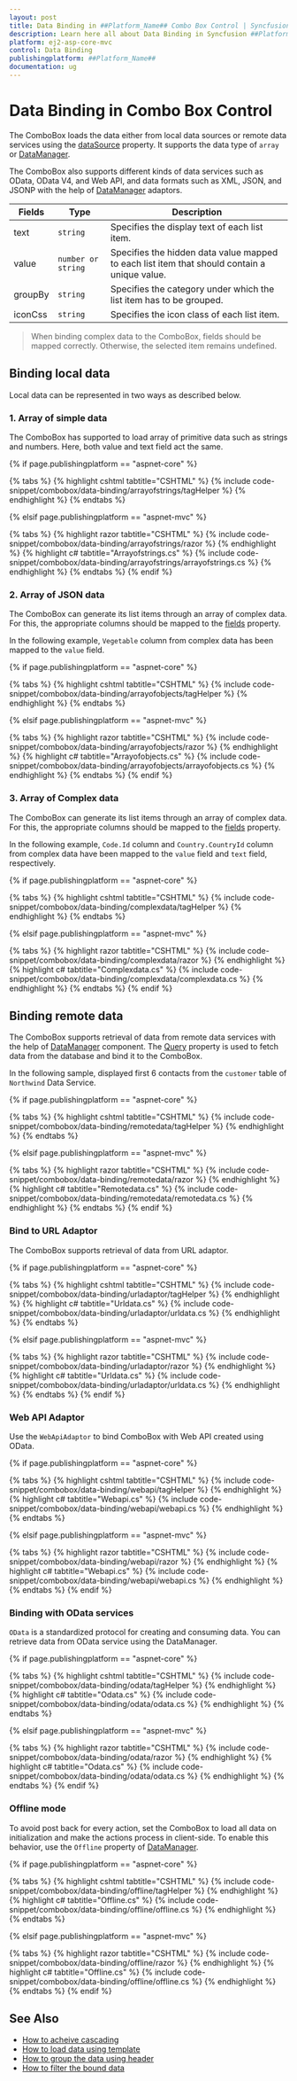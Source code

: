 ```yaml
---
layout: post
title: Data Binding in ##Platform_Name## Combo Box Control | Syncfusion
description: Learn here all about Data Binding in Syncfusion ##Platform_Name## Combo Box control of Syncfusion Essential JS 2 and more.
platform: ej2-asp-core-mvc
control: Data Binding
publishingplatform: ##Platform_Name##
documentation: ug
---
```



# Data Binding in Combo Box Control

The ComboBox loads the data either from local data sources or remote data services using the [dataSource](https://help.syncfusion.com/cr/cref_files/aspnetcore-js2/Syncfusion.EJ2~Syncfusion.EJ2.DropDowns.ComboBox~DataSource.html) property. It supports the data type of `array` or [DataManager](https://help.syncfusion.com/cr/cref_files/aspnetcore-js2/Syncfusion.EJ2~Syncfusion.EJ2.DataManager_members.html).

The ComboBox also supports different kinds of data services such as OData, OData V4, and Web API, and data formats such as XML, JSON, and JSONP with the help of [DataManager](https://help.syncfusion.com/cr/cref_files/aspnetcore-js2/Syncfusion.EJ2~Syncfusion.EJ2.DataManager_members.html) adaptors.

| Fields | Type | Description |
|------|------|-------------|
| text |  `string` | Specifies the display text of each list item. |
| value |  `number or string` | Specifies the hidden data value mapped to each list item that should contain a unique value. |
| groupBy |  `string` | Specifies the category under which the list item has to be grouped. |
| iconCss |  `string` | Specifies the icon class of each list item. |

> When binding complex data to the ComboBox, fields should be mapped correctly. Otherwise, the selected item remains undefined.

## Binding local data

Local data can be represented in two ways as described below.

### 1. Array of simple data

The ComboBox has supported to load array of primitive data such as strings and numbers. Here, both value and text field act the same.

{% if page.publishingplatform == "aspnet-core" %}

{% tabs %}
{% highlight cshtml tabtitle="CSHTML" %}
{% include code-snippet/combobox/data-binding/arrayofstrings/tagHelper %}
{% endhighlight %}
{% endtabs %}

{% elsif page.publishingplatform == "aspnet-mvc" %}

{% tabs %}
{% highlight razor tabtitle="CSHTML" %}
{% include code-snippet/combobox/data-binding/arrayofstrings/razor %}
{% endhighlight %}
{% highlight c# tabtitle="Arrayofstrings.cs" %}
{% include code-snippet/combobox/data-binding/arrayofstrings/arrayofstrings.cs %}
{% endhighlight %}
{% endtabs %}
{% endif %}



### 2. Array of JSON data

The ComboBox can generate its list items through an array of complex data. For this, the appropriate columns should be mapped to the [fields](https://help.syncfusion.com/cr/cref_files/aspnetcore-js2/Syncfusion.EJ2~Syncfusion.EJ2.DropDowns.ComboBox~Fields.html) property.

In the following example, `Vegetable` column from complex data has been mapped to the `value` field.

{% if page.publishingplatform == "aspnet-core" %}

{% tabs %}
{% highlight cshtml tabtitle="CSHTML" %}
{% include code-snippet/combobox/data-binding/arrayofobjects/tagHelper %}
{% endhighlight %}
{% endtabs %}

{% elsif page.publishingplatform == "aspnet-mvc" %}

{% tabs %}
{% highlight razor tabtitle="CSHTML" %}
{% include code-snippet/combobox/data-binding/arrayofobjects/razor %}
{% endhighlight %}
{% highlight c# tabtitle="Arrayofobjects.cs" %}
{% include code-snippet/combobox/data-binding/arrayofobjects/arrayofobjects.cs %}
{% endhighlight %}
{% endtabs %}
{% endif %}



### 3. Array of Complex data

The ComboBox can generate its list items through an array of complex data. For this, the appropriate columns should be mapped to the [fields](https://help.syncfusion.com/cr/cref_files/aspnetcore-js2/Syncfusion.EJ2~Syncfusion.EJ2.DropDowns.ComboBox~Fields.html) property.

In the following example, `Code.Id` column and `Country.CountryId` column from complex data have been mapped to the `value` field and `text` field, respectively.

{% if page.publishingplatform == "aspnet-core" %}

{% tabs %}
{% highlight cshtml tabtitle="CSHTML" %}
{% include code-snippet/combobox/data-binding/complexdata/tagHelper %}
{% endhighlight %}
{% endtabs %}

{% elsif page.publishingplatform == "aspnet-mvc" %}

{% tabs %}
{% highlight razor tabtitle="CSHTML" %}
{% include code-snippet/combobox/data-binding/complexdata/razor %}
{% endhighlight %}
{% highlight c# tabtitle="Complexdata.cs" %}
{% include code-snippet/combobox/data-binding/complexdata/complexdata.cs %}
{% endhighlight %}
{% endtabs %}
{% endif %}



## Binding remote data

The ComboBox supports retrieval of data from remote data services with the help of [DataManager](https://help.syncfusion.com/cr/cref_files/aspnetcore-js2/Syncfusion.EJ2~Syncfusion.EJ2.DataManager_members.html) component. The [Query](https://help.syncfusion.com/cr/cref_files/aspnetcore-js2/Syncfusion.EJ2~Syncfusion.EJ2.DropDowns.ComboBox~Query.html) property is used to fetch data from the database and bind it to the ComboBox.

In the following sample, displayed first 6 contacts from the `customer` table of `Northwind` Data Service.

{% if page.publishingplatform == "aspnet-core" %}

{% tabs %}
{% highlight cshtml tabtitle="CSHTML" %}
{% include code-snippet/combobox/data-binding/remotedata/tagHelper %}
{% endhighlight %}
{% endtabs %}

{% elsif page.publishingplatform == "aspnet-mvc" %}

{% tabs %}
{% highlight razor tabtitle="CSHTML" %}
{% include code-snippet/combobox/data-binding/remotedata/razor %}
{% endhighlight %}
{% highlight c# tabtitle="Remotedata.cs" %}
{% include code-snippet/combobox/data-binding/remotedata/remotedata.cs %}
{% endhighlight %}
{% endtabs %}
{% endif %}



### Bind to URL Adaptor

The ComboBox supports retrieval of data from URL adaptor.

{% if page.publishingplatform == "aspnet-core" %}

{% tabs %}
{% highlight cshtml tabtitle="CSHTML" %}
{% include code-snippet/combobox/data-binding/urladaptor/tagHelper %}
{% endhighlight %}
{% highlight c# tabtitle="Urldata.cs" %}
{% include code-snippet/combobox/data-binding/urladaptor/urldata.cs %}
{% endhighlight %}
{% endtabs %}

{% elsif page.publishingplatform == "aspnet-mvc" %}

{% tabs %}
{% highlight razor tabtitle="CSHTML" %}
{% include code-snippet/combobox/data-binding/urladaptor/razor %}
{% endhighlight %}
{% highlight c# tabtitle="Urldata.cs" %}
{% include code-snippet/combobox/data-binding/urladaptor/urldata.cs %}
{% endhighlight %}
{% endtabs %}
{% endif %}



### Web API Adaptor

Use the `WebApiAdaptor` to bind ComboBox with Web API created using OData.

{% if page.publishingplatform == "aspnet-core" %}

{% tabs %}
{% highlight cshtml tabtitle="CSHTML" %}
{% include code-snippet/combobox/data-binding/webapi/tagHelper %}
{% endhighlight %}
{% highlight c# tabtitle="Webapi.cs" %}
{% include code-snippet/combobox/data-binding/webapi/webapi.cs %}
{% endhighlight %}
{% endtabs %}

{% elsif page.publishingplatform == "aspnet-mvc" %}

{% tabs %}
{% highlight razor tabtitle="CSHTML" %}
{% include code-snippet/combobox/data-binding/webapi/razor %}
{% endhighlight %}
{% highlight c# tabtitle="Webapi.cs" %}
{% include code-snippet/combobox/data-binding/webapi/webapi.cs %}
{% endhighlight %}
{% endtabs %}
{% endif %}



### Binding with OData services

`OData` is a standardized protocol for creating and consuming data. You can retrieve data from OData service using the DataManager.

{% if page.publishingplatform == "aspnet-core" %}

{% tabs %}
{% highlight cshtml tabtitle="CSHTML" %}
{% include code-snippet/combobox/data-binding/odata/tagHelper %}
{% endhighlight %}
{% highlight c# tabtitle="Odata.cs" %}
{% include code-snippet/combobox/data-binding/odata/odata.cs %}
{% endhighlight %}
{% endtabs %}

{% elsif page.publishingplatform == "aspnet-mvc" %}

{% tabs %}
{% highlight razor tabtitle="CSHTML" %}
{% include code-snippet/combobox/data-binding/odata/razor %}
{% endhighlight %}
{% highlight c# tabtitle="Odata.cs" %}
{% include code-snippet/combobox/data-binding/odata/odata.cs %}
{% endhighlight %}
{% endtabs %}
{% endif %}



### Offline mode

To avoid post back for every action, set the ComboBox to load all data on initialization and make the actions process in client-side. To enable this behavior, use the `Offline` property of [DataManager](https://help.syncfusion.com/cr/cref_files/aspnetcore-js2/Syncfusion.EJ2~Syncfusion.EJ2.DataManager_members.html).

{% if page.publishingplatform == "aspnet-core" %}

{% tabs %}
{% highlight cshtml tabtitle="CSHTML" %}
{% include code-snippet/combobox/data-binding/offline/tagHelper %}
{% endhighlight %}
{% highlight c# tabtitle="Offline.cs" %}
{% include code-snippet/combobox/data-binding/offline/offline.cs %}
{% endhighlight %}
{% endtabs %}

{% elsif page.publishingplatform == "aspnet-mvc" %}

{% tabs %}
{% highlight razor tabtitle="CSHTML" %}
{% include code-snippet/combobox/data-binding/offline/razor %}
{% endhighlight %}
{% highlight c# tabtitle="Offline.cs" %}
{% include code-snippet/combobox/data-binding/offline/offline.cs %}
{% endhighlight %}
{% endtabs %}
{% endif %}



## See Also

* [How to acheive cascading](./how-to/cascading/)
* [How to load data using template](./templates/#item-template)
* [How to group the data using header](./grouping/)
* [How to filter the bound data](./filtering/)